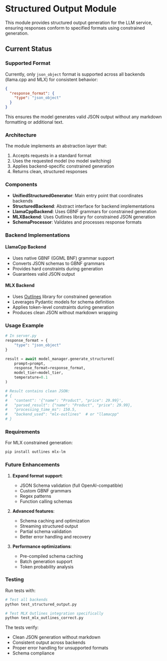 # Structured Output Module

This module provides structured output generation for the LLM service, ensuring responses conform to specified formats using constrained generation.

## Current Status

### Supported Format

Currently, only `json_object` format is supported across all backends (llama.cpp and MLX) for consistent behavior:

```json
{
  "response_format": {
    "type": "json_object"
  }
}
```

This ensures the model generates valid JSON output without any markdown formatting or additional text.

### Architecture

The module implements an abstraction layer that:
1. Accepts requests in a standard format
2. Uses the requested model (no model switching)
3. Applies backend-specific constrained generation
4. Returns clean, structured responses

### Components

- **UnifiedStructuredGenerator**: Main entry point that coordinates backends
- **StructuredBackend**: Abstract interface for backend implementations
- **LlamaCppBackend**: Uses GBNF grammars for constrained generation
- **MLXBackend**: Uses Outlines library for constrained JSON generation
- **SchemaProcessor**: Validates and processes response formats

### Backend Implementations

#### LlamaCpp Backend
- Uses native GBNF (GGML BNF) grammar support
- Converts JSON schemas to GBNF grammars
- Provides hard constraints during generation
- Guarantees valid JSON output

#### MLX Backend
- Uses [Outlines](https://github.com/outlines-dev/outlines) library for constrained generation
- Leverages Pydantic models for schema definition
- Applies token-level constraints during generation
- Produces clean JSON without markdown wrapping

### Usage Example

```python
# In server.py
response_format = {
    "type": "json_object"
}

result = await model_manager.generate_structured(
    prompt=prompt,
    response_format=response_format,
    model_tier=model_tier,
    temperature=0.1
)

# Result contains clean JSON:
# {
#   "content": '{"name": "Product", "price": 29.99}',
#   "parsed_result": {"name": "Product", "price": 29.99},
#   "processing_time_ms": 150.5,
#   "backend_used": "mlx-outlines"  # or "llamacpp"
# }
```

### Requirements

For MLX constrained generation:
```bash
pip install outlines mlx-lm
```

### Future Enhancements

1. **Expand format support**:
   - JSON Schema validation (full OpenAI-compatible)
   - Custom GBNF grammars
   - Regex patterns
   - Function calling schemas

2. **Advanced features**:
   - Schema caching and optimization
   - Streaming structured output
   - Partial schema validation
   - Better error handling and recovery

3. **Performance optimizations**:
   - Pre-compiled schema caching
   - Batch generation support
   - Token probability analysis

### Testing

Run tests with:
```bash
# Test all backends
python test_structured_output.py

# Test MLX Outlines integration specifically
python test_mlx_outlines_correct.py
```

The tests verify:
- Clean JSON generation without markdown
- Consistent output across backends
- Proper error handling for unsupported formats
- Schema compliance